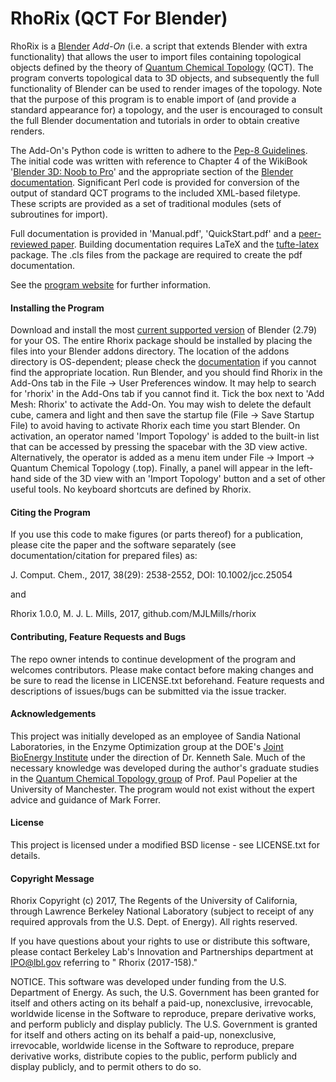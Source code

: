 # RhoRix (QCT For Blender)

RhoRix is a [Blender](http://www.blender.org) *Add-On* (i.e. a script that extends Blender with extra functionality) that allows the user to import files containing topological objects defined by the theory of [Quantum Chemical Topology](http://www.chemistry.mcmaster.ca/bader/) (QCT). The program converts topological data to 3D objects, and subsequently the full functionality of Blender can be used to render images of the topology. Note that the purpose of this program is to enable import of (and provide a standard appearance for) a topology, and the user is encouraged to consult the full Blender documentation and tutorials in order to obtain creative renders.

The Add-On's Python code is written to adhere to the [Pep-8 Guidelines](http://www.python.org/dev/peps/pep-0008/#introduction).
The initial code was written with reference to Chapter 4 of the WikiBook '[Blender 3D: Noob to Pro](http://en.wikibooks.org/wiki/Blender_3D:_Noob_to_Pro#Table_of_Contents/)' and the appropriate section of the [Blender documentation](https://docs.blender.org/api/2.79/).
Significant Perl code is provided for conversion of the output of standard QCT programs to the included XML-based filetype. These scripts are provided as a set of traditional modules (sets of subroutines for import).

Full documentation is provided in 'Manual.pdf', 'QuickStart.pdf' and a [peer-reviewed paper](https://www.researchgate.net/publication/319407440_Rhorix_An_interface_between_quantum_chemical_topology_and_the_3D_graphics_program_f). Building documentation requires LaTeX and the [tufte-latex](https://github.com/Tufte-LaTeX/tufte-latex) package. The .cls files from the package are required to create the pdf documentation.

See the [program website](http://www.mjohnmills.com/rhorix) for further information.

#### Installing the Program

Download and install the most [current supported version](https://www.blender.org/download/) of Blender (2.79) for your OS.
The entire Rhorix package should be installed by placing the files into your Blender addons directory.
The location of the addons directory is OS-dependent; please check the [documentation](https://docs.blender.org/manual/en/dev/getting_started/installing/configuration/directories.html) if you cannot find the appropriate location.
Run Blender, and you should find  Rhorix in the Add-Ons tab in the File -> User Preferences window.
It may help to search for 'rhorix' in the Add-Ons tab if you cannot find it.
Tick the box next to 'Add Mesh: Rhorix' to activate the Add-On.
You may wish to delete the default cube, camera and light and then save the startup file (File -> Save Startup File) to avoid having to activate Rhorix each time you start Blender.
On activation, an operator named 'Import Topology' is added to the built-in list that can be accessed by pressing the spacebar with the 3D view active. 
Alternatively, the operator is added as a menu item under File -> Import -> Quantum Chemical Topology (.top). 
Finally, a panel will appear in the left-hand side of the 3D view with an 'Import Topology' button and a set of other useful tools.
No keyboard shortcuts are defined by Rhorix.

#### Citing the Program

If you use this code to make figures (or parts thereof) for a publication, please cite the paper and the software separately (see documentation/citation for prepared files) as:

J. Comput. Chem., 2017, 38(29): 2538-2552, DOI: 10.1002/jcc.25054

and

Rhorix 1.0.0, M. J. L. Mills, 2017, github.com/MJLMills/rhorix

#### Contributing, Feature Requests and Bugs

The repo owner intends to continue development of the program and welcomes contributors. Please make contact before making changes and be sure to read the license in LICENSE.txt beforehand. Feature requests and descriptions of issues/bugs can be submitted via the issue tracker.

#### Acknowledgements

This project was initially developed as an employee of Sandia National Laboratories, in the Enzyme Optimization group at the DOE's [Joint BioEnergy Institute](https://www.jbei.org/) under the direction of Dr. Kenneth Sale. Much of the necessary knowledge was developed during the author's graduate studies in the [Quantum Chemical Topology group](http://www.qct.manchester.ac.uk/) of Prof. Paul Popelier at the University of Manchester. The program would not exist without the expert advice and guidance of Mark Forrer.

#### License

This project is licensed under a modified BSD license - see LICENSE.txt for details.

#### Copyright Message

Rhorix Copyright (c) 2017, The Regents of the University of California, through Lawrence Berkeley National Laboratory (subject to receipt of any required approvals from the U.S. Dept. of Energy).  All rights reserved.
 
If you have questions about your rights to use or distribute this software, please contact Berkeley Lab's Innovation and Partnerships department at IPO@lbl.gov referring to " Rhorix (2017-158)."
 
NOTICE.  This software was developed under funding from the U.S. Department of Energy.  As such, the U.S. Government has been granted for itself and others acting on its behalf a paid-up, nonexclusive, irrevocable, worldwide license in the Software to reproduce, prepare derivative works, and perform publicly and display publicly. The U.S. Government is granted for itself and others acting on its behalf a paid-up, nonexclusive, irrevocable, worldwide license in the Software to reproduce, prepare derivative works, distribute copies to the public, perform publicly and display publicly, and to permit others to do so.
